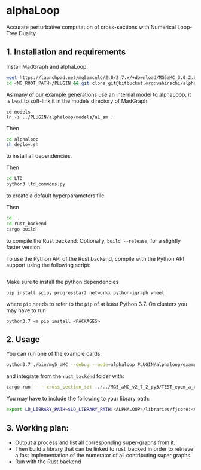 
# alphaLoop 
Accurate perturbative computation of cross-sections with Numerical Loop-Tree Duality.

## 1. Installation and requirements

Install MadGraph and alphaLoop:

```sh
wget https://launchpad.net/mg5amcnlo/2.0/2.7.x/+download/MG5aMC_3.0.2.beta.py3.tgz
cd <MG_ROOT_PATH>/PLUGIN && git clone git@bitbucket.org:vahirschi/alphaloop.git
```

As many of our example generations use an internal model to alphaLoop, it is best to soft-link it in the models directory of MadGraph:

```
cd models
ln -s ../PLUGIN/alphaloop/models/aL_sm .
```

Then

```sh
cd alphaloop
sh deploy.sh
```

to install all dependencies.

Then

```sh
cd LTD
python3 ltd_commons.py
```
to create a default hyperparameters file.

Then
```sh
cd ..
cd rust_backend
cargo build 
```
to compile the Rust backend. Optionally, `build --release`, for a slightly faster version.

To use the Python API of the Rust backend, compile with the Python API support using the following script:
```sh make_lib
```

Make sure to install the python dependencies
```
pip install scipy progressbar2 networkx python-igraph wheel
```
where `pip` needs to refer to the `pip` of at least Python 3.7. On clusters you may have to run

```
python3.7 -m pip install <PACKAGES>
```


## 2. Usage

You can run one of the example cards:

```sh
python3.7 ./bin/mg5_aMC --debug --mode=alphaloop PLUGIN/alphaloop/examples/epem_a_ddxg.aL
```

and integrate from the `rust_backend` folder with:

```sh
cargo run -- --cross_section_set ../../MG5_aMC_v2_7_2_py3/TEST_epem_a_ddxg/FORM/Rust_inputs/all_MG_supergraphs.yaml --debug 0 -c 16
```

You may have to include the following to your library path:
```sh
export LD_LIBRARY_PATH=$LD_LIBRARY_PATH:<ALPHALOOP>/libraries/fjcore:<ALPHALOOP>/libraries/ecos:<ALPHALOOP>/libraries/scs/out:<ALPHALOOP>/libraries/Cuba-4.2
```


## 3. Working plan:

- Output a process and list all corresponding super-graphs from it.
- Then build a library that can be linked to rust_backed in order to retrieve a fast implementation of the numerator of all contributing super graphs.
- Run with the Rust backend